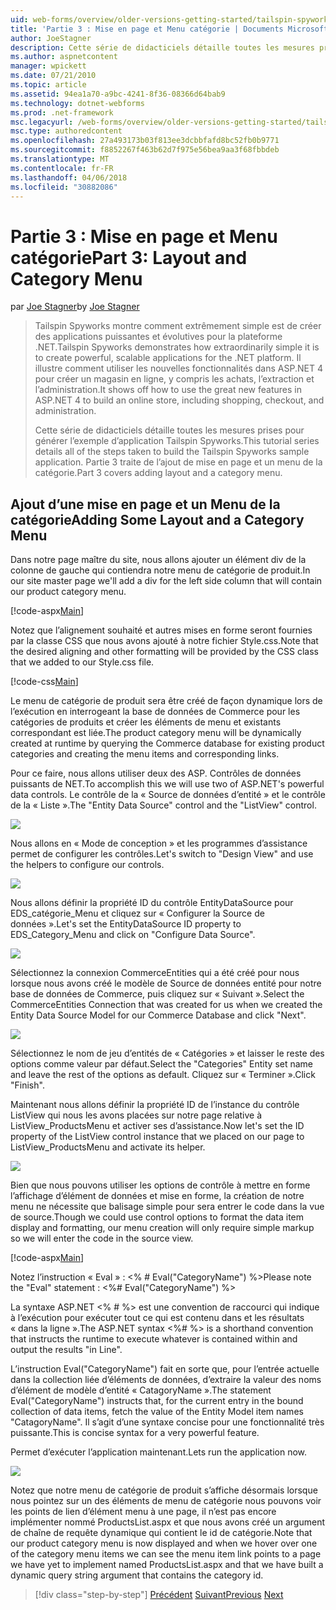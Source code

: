 ```yaml
---
uid: web-forms/overview/older-versions-getting-started/tailspin-spyworks/tailspin-spyworks-part-3
title: 'Partie 3 : Mise en page et Menu catégorie | Documents Microsoft'
author: JoeStagner
description: Cette série de didacticiels détaille toutes les mesures prises pour générer l’exemple d’application Tailspin Spyworks. Partie 3 traite de l’ajout de mise en page et un menu de la catégorie.
ms.author: aspnetcontent
manager: wpickett
ms.date: 07/21/2010
ms.topic: article
ms.assetid: 94ea1a70-a9bc-4241-8f36-08366d64bab9
ms.technology: dotnet-webforms
ms.prod: .net-framework
msc.legacyurl: /web-forms/overview/older-versions-getting-started/tailspin-spyworks/tailspin-spyworks-part-3
msc.type: authoredcontent
ms.openlocfilehash: 27a493173b03f813ee3dcbbfafd8bc52fb0b9771
ms.sourcegitcommit: f8852267f463b62d7f975e56bea9aa3f68fbbdeb
ms.translationtype: MT
ms.contentlocale: fr-FR
ms.lasthandoff: 04/06/2018
ms.locfileid: "30882086"
---
```

<a name="part-3-layout-and-category-menu"></a><span data-ttu-id="3c240-104">Partie 3 : Mise en page et Menu catégorie</span><span class="sxs-lookup"><span data-stu-id="3c240-104">Part 3: Layout and Category Menu</span></span>
====================
<span data-ttu-id="3c240-105">par [Joe Stagner](https://github.com/JoeStagner)</span><span class="sxs-lookup"><span data-stu-id="3c240-105">by [Joe Stagner](https://github.com/JoeStagner)</span></span>

> <span data-ttu-id="3c240-106">Tailspin Spyworks montre comment extrêmement simple est de créer des applications puissantes et évolutives pour la plateforme .NET.</span><span class="sxs-lookup"><span data-stu-id="3c240-106">Tailspin Spyworks demonstrates how extraordinarily simple it is to create powerful, scalable applications for the .NET platform.</span></span> <span data-ttu-id="3c240-107">Il illustre comment utiliser les nouvelles fonctionnalités dans ASP.NET 4 pour créer un magasin en ligne, y compris les achats, l’extraction et l’administration.</span><span class="sxs-lookup"><span data-stu-id="3c240-107">It shows off how to use the great new features in ASP.NET 4 to build an online store, including shopping, checkout, and administration.</span></span>
> 
> <span data-ttu-id="3c240-108">Cette série de didacticiels détaille toutes les mesures prises pour générer l’exemple d’application Tailspin Spyworks.</span><span class="sxs-lookup"><span data-stu-id="3c240-108">This tutorial series details all of the steps taken to build the Tailspin Spyworks sample application.</span></span> <span data-ttu-id="3c240-109">Partie 3 traite de l’ajout de mise en page et un menu de la catégorie.</span><span class="sxs-lookup"><span data-stu-id="3c240-109">Part 3 covers adding layout and a category menu.</span></span>


## <a id="_Toc260221669"></a>  <span data-ttu-id="3c240-110">Ajout d’une mise en page et un Menu de la catégorie</span><span class="sxs-lookup"><span data-stu-id="3c240-110">Adding Some Layout and a Category Menu</span></span>

<span data-ttu-id="3c240-111">Dans notre page maître du site, nous allons ajouter un élément div de la colonne de gauche qui contiendra notre menu de catégorie de produit.</span><span class="sxs-lookup"><span data-stu-id="3c240-111">In our site master page we'll add a div for the left side column that will contain our product category menu.</span></span>

[!code-aspx[Main](tailspin-spyworks-part-3/samples/sample1.aspx)]

<span data-ttu-id="3c240-112">Notez que l’alignement souhaité et autres mises en forme seront fournies par la classe CSS que nous avons ajouté à notre fichier Style.css.</span><span class="sxs-lookup"><span data-stu-id="3c240-112">Note that the desired aligning and other formatting will be provided by the CSS class that we added to our Style.css file.</span></span>

[!code-css[Main](tailspin-spyworks-part-3/samples/sample2.css)]

<span data-ttu-id="3c240-113">Le menu de catégorie de produit sera être créé de façon dynamique lors de l’exécution en interrogeant la base de données de Commerce pour les catégories de produits et créer les éléments de menu et existants correspondant est liée.</span><span class="sxs-lookup"><span data-stu-id="3c240-113">The product category menu will be dynamically created at runtime by querying the Commerce database for existing product categories and creating the menu items and corresponding links.</span></span>

<span data-ttu-id="3c240-114">Pour ce faire, nous allons utiliser deux des ASP. Contrôles de données puissants de NET.</span><span class="sxs-lookup"><span data-stu-id="3c240-114">To accomplish this we will use two of ASP.NET's powerful data controls.</span></span> <span data-ttu-id="3c240-115">Le contrôle de la « Source de données d’entité » et le contrôle de la « Liste ».</span><span class="sxs-lookup"><span data-stu-id="3c240-115">The "Entity Data Source" control and the "ListView" control.</span></span>

![](tailspin-spyworks-part-3/_static/image1.jpg)

<span data-ttu-id="3c240-116">Nous allons en « Mode de conception » et les programmes d’assistance permet de configurer les contrôles.</span><span class="sxs-lookup"><span data-stu-id="3c240-116">Let's switch to "Design View" and use the helpers to configure our controls.</span></span>

![](tailspin-spyworks-part-3/_static/image2.jpg)

<span data-ttu-id="3c240-117">Nous allons définir la propriété ID du contrôle EntityDataSource pour EDS\_catégorie\_Menu et cliquez sur « Configurer la Source de données ».</span><span class="sxs-lookup"><span data-stu-id="3c240-117">Let's set the EntityDataSource ID property to EDS\_Category\_Menu and click on "Configure Data Source".</span></span>

![](tailspin-spyworks-part-3/_static/image3.jpg)

<span data-ttu-id="3c240-118">Sélectionnez la connexion CommerceEntities qui a été créé pour nous lorsque nous avons créé le modèle de Source de données entité pour notre base de données de Commerce, puis cliquez sur « Suivant ».</span><span class="sxs-lookup"><span data-stu-id="3c240-118">Select the CommerceEntities Connection that was created for us when we created the Entity Data Source Model for our Commerce Database and click "Next".</span></span>

![](tailspin-spyworks-part-3/_static/image4.jpg)

<span data-ttu-id="3c240-119">Sélectionnez le nom de jeu d’entités de « Catégories » et laisser le reste des options comme valeur par défaut.</span><span class="sxs-lookup"><span data-stu-id="3c240-119">Select the "Categories" Entity set name and leave the rest of the options as default.</span></span> <span data-ttu-id="3c240-120">Cliquez sur « Terminer ».</span><span class="sxs-lookup"><span data-stu-id="3c240-120">Click "Finish".</span></span>

<span data-ttu-id="3c240-121">Maintenant nous allons définir la propriété ID de l’instance du contrôle ListView qui nous les avons placées sur notre page relative à ListView\_ProductsMenu et activer ses d’assistance.</span><span class="sxs-lookup"><span data-stu-id="3c240-121">Now let's set the ID property of the ListView control instance that we placed on our page to ListView\_ProductsMenu and activate its helper.</span></span>

![](tailspin-spyworks-part-3/_static/image5.jpg)

<span data-ttu-id="3c240-122">Bien que nous pouvons utiliser les options de contrôle à mettre en forme l’affichage d’élément de données et mise en forme, la création de notre menu ne nécessite que balisage simple pour sera entrer le code dans la vue de source.</span><span class="sxs-lookup"><span data-stu-id="3c240-122">Though we could use control options to format the data item display and formatting, our menu creation will only require simple markup so we will enter the code in the source view.</span></span>

[!code-aspx[Main](tailspin-spyworks-part-3/samples/sample3.aspx)]

<span data-ttu-id="3c240-123">Notez l’instruction « Eval » : &lt;% # Eval("CategoryName") %&gt;</span><span class="sxs-lookup"><span data-stu-id="3c240-123">Please note the "Eval" statement : &lt;%# Eval("CategoryName") %&gt;</span></span>

<span data-ttu-id="3c240-124">La syntaxe ASP.NET &lt;% # %&gt; est une convention de raccourci qui indique à l’exécution pour exécuter tout ce qui est contenu dans et les résultats « dans la ligne ».</span><span class="sxs-lookup"><span data-stu-id="3c240-124">The ASP.NET syntax &lt;%# %&gt; is a shorthand convention that instructs the runtime to execute whatever is contained within and output the results "in Line".</span></span>

<span data-ttu-id="3c240-125">L’instruction Eval("CategoryName") fait en sorte que, pour l’entrée actuelle dans la collection liée d’éléments de données, d’extraire la valeur des noms d’élément de modèle d’entité « CatagoryName ».</span><span class="sxs-lookup"><span data-stu-id="3c240-125">The statement Eval("CategoryName") instructs that, for the current entry in the bound collection of data items, fetch the value of the Entity Model item names "CatagoryName".</span></span> <span data-ttu-id="3c240-126">Il s’agit d’une syntaxe concise pour une fonctionnalité très puissante.</span><span class="sxs-lookup"><span data-stu-id="3c240-126">This is concise syntax for a very powerful feature.</span></span>

<span data-ttu-id="3c240-127">Permet d’exécuter l’application maintenant.</span><span class="sxs-lookup"><span data-stu-id="3c240-127">Lets run the application now.</span></span>

![](tailspin-spyworks-part-3/_static/image6.jpg)

<span data-ttu-id="3c240-128">Notez que notre menu de catégorie de produit s’affiche désormais lorsque nous pointez sur un des éléments de menu de catégorie nous pouvons voir les points de lien d’élément menu à une page, il n’est pas encore implémenter nommé ProductsList.aspx et que nous avons créé un argument de chaîne de requête dynamique qui contient le  id de catégorie.</span><span class="sxs-lookup"><span data-stu-id="3c240-128">Note that our product category menu is now displayed and when we hover over one of the category menu items we can see the menu item link points to a page we have yet to implement named ProductsList.aspx and that we have built a dynamic query string argument that contains the category id.</span></span>

> [!div class="step-by-step"]
> <span data-ttu-id="3c240-129">[Précédent](tailspin-spyworks-part-2.md)
> [Suivant](tailspin-spyworks-part-4.md)</span><span class="sxs-lookup"><span data-stu-id="3c240-129">[Previous](tailspin-spyworks-part-2.md)
[Next](tailspin-spyworks-part-4.md)</span></span>
